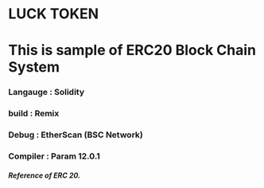 # LUCK TOKEN
# This is sample of ERC20 Block Chain System 

### Langauge : Solidity
### build : Remix
### Debug : EtherScan (BSC Network)
### Compiler : Param 12.0.1


##### Reference of ERC 20. 
